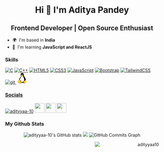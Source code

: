 <h1 align="center">Hi 👋 I'm Aditya Pandey</h1>


<h2 align="center">Frontend Developer | Open Source Enthusiast</h2>


* 🌍  I'm based in **India**
* 🧠  I'm learning **JavaScript and ReactJS**

### Skills

<p align="left">
<a href="https://docs.microsoft.com/en-us/cpp/?view=msvc-170" target="_blank" rel="noreferrer"><img src="https://raw.githubusercontent.com/danielcranney/readme-generator/main/public/icons/skills/c-colored.svg" width="36" height="36" alt="C" /></a>
<a href="https://docs.microsoft.com/en-us/cpp/?view=msvc-170" target="_blank" rel="noreferrer"><img src="https://raw.githubusercontent.com/danielcranney/readme-generator/main/public/icons/skills/cplusplus-colored.svg" width="36" height="36" alt="C++" /></a>
<a href="https://developer.mozilla.org/en-US/docs/Glossary/HTML5" target="_blank" rel="noreferrer"><img src="https://raw.githubusercontent.com/danielcranney/readme-generator/main/public/icons/skills/html5-colored.svg" width="36" height="36" alt="HTML5" /></a>
<a href="https://www.w3.org/TR/CSS/#css" target="_blank" rel="noreferrer"><img src="https://raw.githubusercontent.com/danielcranney/readme-generator/main/public/icons/skills/css3-colored.svg" width="36" height="36" alt="CSS3" /></a>
<a href="https://developer.mozilla.org/en-US/docs/Web/JavaScript" target="_blank" rel="noreferrer"><img src="https://raw.githubusercontent.com/danielcranney/readme-generator/main/public/icons/skills/javascript-colored.svg" width="36" height="36" alt="JavaScript" /></a> 
<a href="https://getbootstrap.com/" target="_blank" rel="noreferrer"><img src="https://raw.githubusercontent.com/danielcranney/readme-generator/main/public/icons/skills/bootstrap-colored.svg" width="36" height="36" alt="Bootstrap" /></a>
<a href="https://tailwindcss.com/" target="_blank" rel="noreferrer"><img src="https://raw.githubusercontent.com/danielcranney/readme-generator/main/public/icons/skills/tailwindcss-colored.svg" width="36" height="36" alt="TailwindCSS" /></a>
<a href="https://git-scm.com/" target="_blank" rel="noreferrer"> <img src="https://www.vectorlogo.zone/logos/git-scm/git-scm-icon.svg" alt="git" width="36" height="36"/> </a> <a href="https://www.w3.org/html/" target="_blank" rel="noreferrer"> 
<a href="https://www.linux.org/" target="_blank" rel="noreferrer"> <img src="https://raw.githubusercontent.com/devicons/devicon/master/icons/linux/linux-original.svg" alt="linux" width="36" height="36"/>
</p>



### Socials

 <a href="https://instagram.com/adityyaa-10" target="blank"><img src="https://raw.githubusercontent.com/rahuldkjain/github-profile-readme-generator/master/src/images/icons/Social/instagram.svg" alt="adityyaa-10" width="32"  height="32"/></a> <a href="https://www.linkedin.com/in/adityyaa10" target="_blank" rel="noreferrer"><img src="https://raw.githubusercontent.com/danielcranney/readme-generator/main/public/icons/socials/linkedin.svg" width="32" height="32" /></a> <a href="https://www.stackoverflow.com/users/19778067" target="_blank" rel="noreferrer"><img src="https://raw.githubusercontent.com/danielcranney/readme-generator/main/public/icons/socials/stackoverflow.svg" width="32" height="32" /></a> <a href="https://www.twitter.com/adityyaa_10" target="_blank" rel="noreferrer"><img src="https://raw.githubusercontent.com/danielcranney/readme-generator/main/public/icons/socials/twitter.svg" width="32" height="32" /></a></p>


### My Github Stats

<p align="center">
<img width="400px" src="https://github-readme-stats.vercel.app/api?username=adityyaa-10&show_icons=true&hide=&count_private=true&title_color=ef4444&text_color=ffffff&icon_color=ef4444&hide_border=true&bg_color=0d1117&show_icons=true" alt="adityyaa-10's GitHub stats" />
<img width="400px" src="https://github-readme-streak-stats.herokuapp.com/?user=adityyaa-10&stroke=ffffff&background=0d1117&ring=ef4444&fire=ef4444&currStreakNum=ffffff&currStreakLabel=ef4444&sideNums=ffffff&sideLabels=ffffff&dates=ffffff&hide_border=true" /></a>



<img width="875px" src="https://activity-graph.herokuapp.com/graph?username=adityyaa-10&bg_color=0d1117&color=ffffff&line=ef4444&point=ffffff&area_color=181824&area=true&hide_border=true&custom_title=GitHub%20Commits%20Graph" alt="GitHub Commits Graph" />


<p ><a align="right" href="https://www.buymeacoffee.com/adityyaa10"> <img align="right" src="https://cdn.buymeacoffee.com/buttons/v2/default-yellow.png" height="50" width="210" alt="adityyaa10" /></a></p>
</p> 

